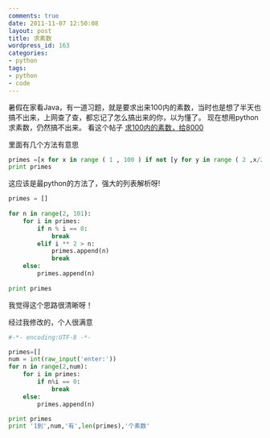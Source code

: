 ```yaml
---
comments: true
date: 2011-11-07 12:50:08
layout: post
title: 求素数
wordpress_id: 163
categories:
- python
tags:
- python
- code
---
```


暑假在家看Java，有一道习题，就是要求出来100内的素数，当时也是想了半天也搞不出来，上网查了查，都忘记了怎么搞出来的你，以为懂了。
现在想用python求素数，仍然搞不出来。
看这个帖子
[求100内的素数，给8000](http://www.iteye.com/topic/996233)

里面有几个方法有意思

```python    
primes =[x for x in range ( 1 , 100 ) if not [y for y in range ( 2 ,x/2+1)   if x % y == 0 ]] 
print primes
```    


这应该是最python的方法了，强大的列表解析呀!


    
```python
primes = []  
  
for n in range(2, 101):  
    for i in primes:  
        if n % i == 0:  
            break  
        elif i ** 2 > n:  
            primes.append(n)  
            break  
    else:  
        primes.append(n)  
  
print primes
```    


我觉得这个思路很清晰呀！


经过我修改的，个人很满意

    
```python 
#-*- encoding:UTF-8 -*- 

primes=[]
num = int(raw_input('enter:'))
for n in range(2,num):
	for i in primes:
		if n%i == 0:
			break
	else:
		primes.append(n)

print primes
print '1到',num,'有',len(primes),'个素数'
```